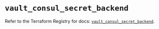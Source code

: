 # `vault_consul_secret_backend`

Refer to the Terraform Registry for docs: [`vault_consul_secret_backend`](https://registry.terraform.io/providers/hashicorp/vault/4.5.0/docs/resources/consul_secret_backend).
